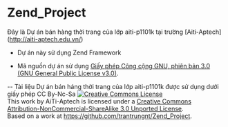 Zend_Project
============

Đây là Dự án bán hàng thời trang của lớp aiti-p1101k tại trường [Aiti-Aptech] (http://aiti-aptech.edu.vn/)

* Dự án này sử dụng Zend Framework

* Mã nguồn dự án sử dụng [Giấy phép Công cộng GNU, phiên bản 3.0 (GNU General Public License v3.0)](https://github.com/trantrungnt/Zend_Project/blob/master/COPYING). 

--
Tài liệu Dự án bán háng thời trang của lớp aiti-p1101k được sử dụng dưới giấy phép CC By-Nc-Sa
<a rel="license" href="http://creativecommons.org/licenses/by-nc-sa/3.0/deed.en_US"><img alt="Creative Commons License" style="border-width:0" src="http://i.creativecommons.org/l/by-nc-sa/3.0/88x31.png" /></a><br />This work by <span xmlns:cc="http://creativecommons.org/ns#" property="cc:attributionName">AiTi-Aptech</span> is licensed under a <a rel="license" href="http://creativecommons.org/licenses/by-nc-sa/3.0/deed.en_US">Creative Commons Attribution-NonCommercial-ShareAlike 3.0 Unported License</a>.<br />Based on a work at <a xmlns:dct="http://purl.org/dc/terms/" href="https://github.com/trantrungnt/Zend_Project" rel="dct:source">https://github.com/trantrungnt/Zend_Project</a>.



